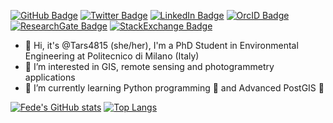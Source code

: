 [![GitHub Badge](https://img.shields.io/badge/GitHub-100000?style=for-the-badge&logo=github&logoColor=white)](https://github.com/Tars4815?tab=followers)
[![Twitter Badge](https://img.shields.io/badge/Twitter-1DA1F2?style=for-the-badge&logo=twitter&logoColor=white)](https://twitter.com/fede_gaspari)
[![LinkedIn Badge](https://img.shields.io/badge/LinkedIn-0077B5?style=for-the-badge&logo=linkedin&logoColor=white)](https://www.linkedin.com/in/federicagaspari)
[![OrcID Badge](https://img.shields.io/badge/orcid-A6CE39?style=for-the-badge&logo=orcid&logoColor=white)](https://orcid.org/my-orcid?orcid=0000-0001-8502-7381)
[![ResearchGate Badge](https://img.shields.io/badge/Research_Gate-00CCBB.svg?&style=for-the-badge&logo=ResearchGate&logoColor=white)](https://www.researchgate.net/profile/Federica-Gaspari)
[![StackExchange Badge](https://img.shields.io/badge/StackExchange-%23ffffff.svg?&style=for-the-badge&logo=StackExchange&logoColor=white)](https://gis.stackexchange.com/users/209099/federica-gaspari)

- 👋 Hi, it's @Tars4815 (she/her), I'm a PhD Student in Environmental Engineering at Politecnico di Milano (Italy)
- 👀 I’m interested in GIS, remote sensing and photogrammetry applications
- 🌱 I’m currently learning Python programming 🐍 and Advanced PostGIS 📒


[![Fede's GitHub stats](https://github-readme-stats.vercel.app/api?username=Tars4815)](https://github.com/anuraghazra/github-readme-stats) [![Top Langs](https://github-readme-stats.vercel.app/api/top-langs/?username=Tars4815)](https://github.com/anuraghazra/github-readme-stats) 

<!---
Tars4815/Tars4815 is a ✨ special ✨ repository because its `README.md` (this file) appears on your GitHub profile.
You can click the Preview link to take a look at your changes.
--->
